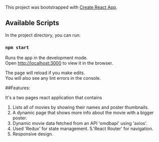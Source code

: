 This project was bootstrapped with [Create React App](https://github.com/facebook/create-react-app).

## Available Scripts

In the project directory, you can run:

### `npm start`

Runs the app in the development mode.<br />
Open [http://localhost:3000](http://localhost:3000) to view it in the browser.

The page will reload if you make edits.<br />
You will also see any lint errors in the console.

##Features:

It's a  two pages react application that contains
  1. Lists all of movies by showing their names and poster thumbnails. 
  2. A dynamic page that shows more info about the movie with a bigger poster. 
  3. Dynamic movie data fetched from an API 'omdbapi' using 'axios'.
  4. Used 'Redux' for state management.
  5.'React Router' for navigation.
  6. Responsive design.
